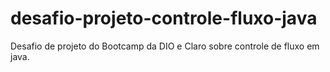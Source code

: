 # desafio-projeto-controle-fluxo-java
Desafio de projeto do Bootcamp da DIO e Claro sobre controle de fluxo em java.
